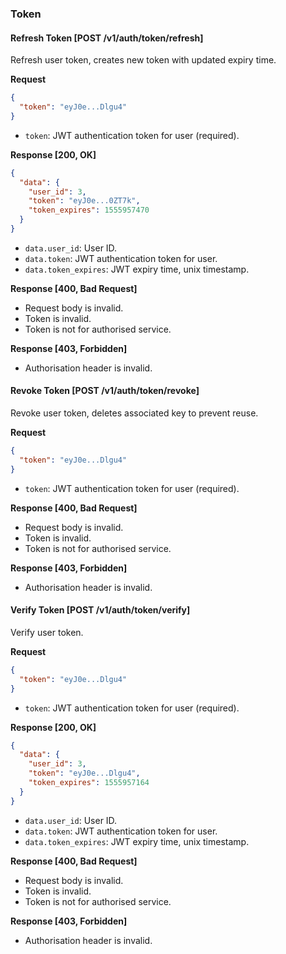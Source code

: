 ### Token

#### Refresh Token [POST /v1/auth/token/refresh]

Refresh user token, creates new token with updated expiry time.

**Request**

```json
{
  "token": "eyJ0e...Dlgu4"
}
```

- `token`: JWT authentication token for user (required).

**Response [200, OK]**

```json
{
  "data": {
    "user_id": 3,
    "token": "eyJ0e...0ZT7k",
    "token_expires": 1555957470
  }
}
```

- `data.user_id`: User ID.
- `data.token`: JWT authentication token for user.
- `data.token_expires`: JWT expiry time, unix timestamp.

**Response [400, Bad Request]**

- Request body is invalid.
- Token is invalid.
- Token is not for authorised service.

**Response [403, Forbidden]**

- Authorisation header is invalid.

#### Revoke Token [POST /v1/auth/token/revoke]

Revoke user token, deletes associated key to prevent reuse.

**Request**

```json
{
  "token": "eyJ0e...Dlgu4"
}
```

- `token`: JWT authentication token for user (required).

**Response [400, Bad Request]**

- Request body is invalid.
- Token is invalid.
- Token is not for authorised service.

**Response [403, Forbidden]**

- Authorisation header is invalid.

#### Verify Token [POST /v1/auth/token/verify]

Verify user token.

**Request**

```json
{
  "token": "eyJ0e...Dlgu4"
}
```

- `token`: JWT authentication token for user (required).

**Response [200, OK]**

```json
{
  "data": {
    "user_id": 3,
    "token": "eyJ0e...Dlgu4",
    "token_expires": 1555957164
  }
}
```

- `data.user_id`: User ID.
- `data.token`: JWT authentication token for user.
- `data.token_expires`: JWT expiry time, unix timestamp.

**Response [400, Bad Request]**

- Request body is invalid.
- Token is invalid.
- Token is not for authorised service.

**Response [403, Forbidden]**

- Authorisation header is invalid.
